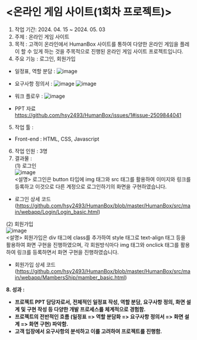 # <온라인 게임 사이트(1회차 프로젝트)><br>
1. 작업 기간: 2024. 04. 15 ~ 2024. 05. 03<br>
2. 주제 : 온라인 게임 사이트<br>
3. 목적 : 고객이 온라인에서 HumanBox 사이트를 통하여 다양한 온라인 게임을 플레이 할 수 있게 하는 것을 주목적으로 진행된 온라인 게임 사이트 프로젝트입니다.<br>
4. 주요 기능 : 로그인, 회원가입<br>
- 일정표, 역할 분담 : ![image](https://github.com/user-attachments/assets/239f41bd-0286-4f89-b40b-6b3e80c6e7de) <br>

- 요구사항 정의서 : ![image](https://github.com/user-attachments/assets/3c4bab8b-86e7-458e-99bf-d4be55acf3f1) ![image](https://github.com/user-attachments/assets/0b3d5142-32ee-4e7f-bb30-036018e4d362) <br>
- 워크 플로우 : ![image](https://github.com/user-attachments/assets/b626f548-35ea-4118-bd3a-37585df3afe1) <br>
- PPT 자료 <br>
  https://github.com/hsy2493/HumanBox/issues/1#issue-2509844041 <br>
5. 작업 툴 :
- Front-end : HTML, CSS, Javascript<br>
6. 작업 인원 : 3명<br>
7. 결과물 : <br>
(1) 로그인<br>
![image](https://github.com/user-attachments/assets/663c48e4-b9ce-4327-a365-3528d472e486)<br>
<설명> 로그인은 button 타입에 img 태그와 src 태그를 활용하여 이미지와 링크를 등록하고 이것으로 다른 계정으로 로그인하기의 화면을 구현하였습니다.<br>
* 로그인 상세 코드 (https://github.com/hsy2493/HumanBox/blob/master/HumanBox/src/main/webapp/Login/Login_basic.html)<br>

(2) 회원가입<br>
![image](https://github.com/user-attachments/assets/5ee3579f-6d7d-473d-9066-a3a3b52b4180)<br>
<설명> 회원가입은 div 태그에 class를 추가하여 style 태그로 text-align 태그 등을 활용하여 화면 구현을 진행하였으며, 각 회원방식마다 img 태그와 onclick 태그를 활용하여 링크를 등록하면서 화면 구현을 진행하였습니다.<br>
* 회원가입 상세 코드 (https://github.com/hsy2493/HumanBox/blob/master/HumanBox/src/main/webapp/MambersShip/mamber_basic.html)<br>

<b> 8. 성과 : <br>
- 프로젝트 PPT 담당자로서, 전체적인 일정표 작성, 역할 분담, 요구사항 정의, 화면 설계 및 구현 작성 등 다양한 개발 프로세스를 체계적으로 경험함.
- 프로젝트의 전반적인 흐름 (일정표 => 역할 분담화 => 요구사항 정의서 => 화면 설계 => 화면 구현) 파악함.
- 고객 입장에서 요구사항의 분석하고 이를 고려하여 프로젝트를 진행함. 
</b> 
